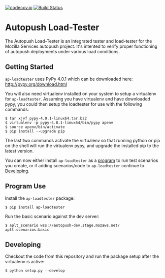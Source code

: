 [![codecov.io](https://codecov.io/github/mozilla-services/ap-loadtester/coverage.svg?branch=master)](https://codecov.io/github/mozilla-services/ap-loadtester?branch=master) [![Build Status](https://travis-ci.org/mozilla-services/ap-loadtester.svg?branch=feature%2Fbug-1)](https://travis-ci.org/mozilla-services/ap-loadtester)

# Autopush Load-Tester

The Autopush Load-Tester is an integrated tester and load-tester for the Mozilla
Services autopush project. It's intented to verify proper functioning of
autopush deployments under various load conditions.

## Getting Started

`ap-loadtester` uses PyPy 4.0.1 which can be downloaded here:
http://pypy.org/download.html

You will also need virtualenv installed on your system to setup a virtualenv for
`ap-loadtester`. Assuming you have virtualenv and have downloaded pypy, you
could then setup the loadtester for use with the following commands:

    $ tar xjvf pypy-4.0.1-linux64.tar.bz2
    $ virtualenv -p pypy-4.0.1-linux64/bin/pypy apenv
    $ source apenv/bin/activate
    $ pip install --upgrade pip

The last two commands activate the virtualenv so that running python or pip on
the shell will run the virtualenv pypy, and upgrade the installed pip to the
latest version.

You can now either install `ap-loadtester` as a [program](#program-use) to run
test scenarios you create, or if adding scenarios/code to `ap-loadtester`
continue to [Developing](#developing).

## Program Use

Install the `ap-loadtester` package:

    $ pip install ap-loadtester

Run the basic scenario against the dev server:

    $ aplt_scenario wss://autopush-dev.stage.mozaws.net/ aplt.scenarios:basic

## Developing

Checkout the code from this repository and run the package setup after the
virtualenv is active:

    $ python setup.py --develop
